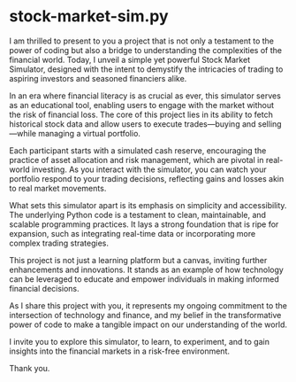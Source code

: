 # stock-market-sim.py
I am thrilled to present to you a project that is not only a testament to the power of coding but also a bridge to understanding the complexities of the financial world. Today, I unveil a simple yet powerful Stock Market Simulator, designed with the intent to demystify the intricacies of trading to aspiring investors and seasoned financiers alike.

In an era where financial literacy is as crucial as ever, this simulator serves as an educational tool, enabling users to engage with the market without the risk of financial loss. The core of this project lies in its ability to fetch historical stock data and allow users to execute trades—buying and selling—while managing a virtual portfolio.

Each participant starts with a simulated cash reserve, encouraging the practice of asset allocation and risk management, which are pivotal in real-world investing. As you interact with the simulator, you can watch your portfolio respond to your trading decisions, reflecting gains and losses akin to real market movements.

What sets this simulator apart is its emphasis on simplicity and accessibility. The underlying Python code is a testament to clean, maintainable, and scalable programming practices. It lays a strong foundation that is ripe for expansion, such as integrating real-time data or incorporating more complex trading strategies.

This project is not just a learning platform but a canvas, inviting further enhancements and innovations. It stands as an example of how technology can be leveraged to educate and empower individuals in making informed financial decisions.

As I share this project with you, it represents my ongoing commitment to the intersection of technology and finance, and my belief in the transformative power of code to make a tangible impact on our understanding of the world.

I invite you to explore this simulator, to learn, to experiment, and to gain insights into the financial markets in a risk-free environment.

Thank you.

